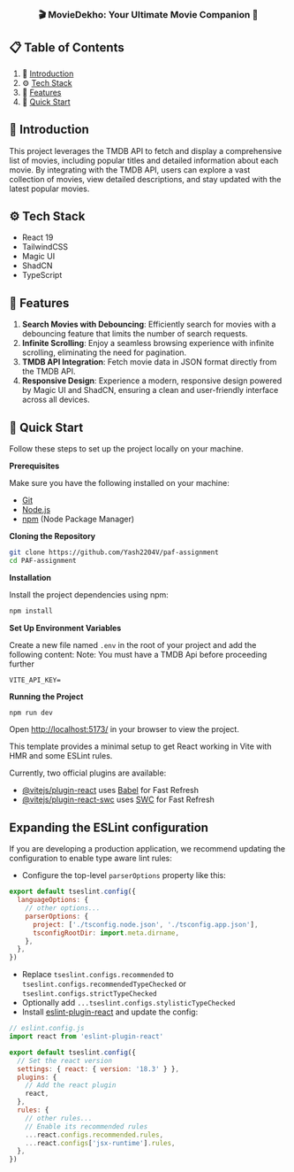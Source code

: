 <h3 align="center">🎬 MovieDekho: Your Ultimate Movie Companion 🍿</h3>
  
## 📋 <a name="table">Table of Contents</a>

1. 🤖 [Introduction](#introduction)
2. ⚙️ [Tech Stack](#tech-stack)
3. 🔋 [Features](#features)
4. 🤸 [Quick Start](#quick-start)


## <a name="introduction">🤖 Introduction</a>

This project leverages the TMDB API to fetch and display a comprehensive list of movies, including popular titles and detailed information about each movie. By integrating with the TMDB API, users can explore a vast collection of movies, view detailed descriptions, and stay updated with the latest popular movies.

## <a name="tech-stack">⚙️ Tech Stack</a>

- React 19
- TailwindCSS
- Magic UI
- ShadCN
- TypeScript

## <a name="features">🔋 Features</a>

1. **Search Movies with Debouncing**: Efficiently search for movies with a debouncing feature that limits the number of search requests.
2. **Infinite Scrolling**: Enjoy a seamless browsing experience with infinite scrolling, eliminating the need for pagination.
3. **TMDB API Integration**: Fetch movie data in JSON format directly from the TMDB API.
4. **Responsive Design**: Experience a modern, responsive design powered by Magic UI and ShadCN, ensuring a clean and user-friendly interface across all devices.


## <a name="quick-start">🤸 Quick Start</a>

Follow these steps to set up the project locally on your machine.

**Prerequisites**

Make sure you have the following installed on your machine:

- [Git](https://git-scm.com/)
- [Node.js](https://nodejs.org/en)
- [npm](https://www.npmjs.com/) (Node Package Manager)

**Cloning the Repository**

```bash
git clone https://github.com/Yash2204V/paf-assignment
cd PAF-assignment
```

**Installation**

Install the project dependencies using npm:

```bash
npm install
```

**Set Up Environment Variables**

Create a new file named `.env` in the root of your project and add the following content:
Note: You must have a TMDB Api before proceeding further

```env
VITE_API_KEY=
```


**Running the Project**

```bash
npm run dev
```

Open [http://localhost:5173/](http://localhost:5173/) in your browser to view the project.


This template provides a minimal setup to get React working in Vite with HMR and some ESLint rules.

Currently, two official plugins are available:

- [@vitejs/plugin-react](https://github.com/vitejs/vite-plugin-react/blob/main/packages/plugin-react/README.md) uses [Babel](https://babeljs.io/) for Fast Refresh
- [@vitejs/plugin-react-swc](https://github.com/vitejs/vite-plugin-react-swc) uses [SWC](https://swc.rs/) for Fast Refresh

## Expanding the ESLint configuration

If you are developing a production application, we recommend updating the configuration to enable type aware lint rules:

- Configure the top-level `parserOptions` property like this:

```js
export default tseslint.config({
  languageOptions: {
    // other options...
    parserOptions: {
      project: ['./tsconfig.node.json', './tsconfig.app.json'],
      tsconfigRootDir: import.meta.dirname,
    },
  },
})
```

- Replace `tseslint.configs.recommended` to `tseslint.configs.recommendedTypeChecked` or `tseslint.configs.strictTypeChecked`
- Optionally add `...tseslint.configs.stylisticTypeChecked`
- Install [eslint-plugin-react](https://github.com/jsx-eslint/eslint-plugin-react) and update the config:

```js
// eslint.config.js
import react from 'eslint-plugin-react'

export default tseslint.config({
  // Set the react version
  settings: { react: { version: '18.3' } },
  plugins: {
    // Add the react plugin
    react,
  },
  rules: {
    // other rules...
    // Enable its recommended rules
    ...react.configs.recommended.rules,
    ...react.configs['jsx-runtime'].rules,
  },
})
```
